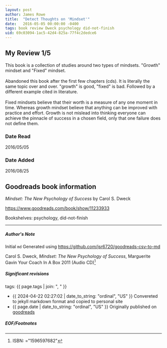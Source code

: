 ```yaml
---
layout: post
author: James Rowe
title:  "Detect Thoughts on 'Mindset'"
date:   2016-05-05 00:00:00 -0400
tags: book review Dweck psychology did-not-finish
uid: 69c03094-1ac5-42d4-825a-77f4c2dedce6
---
```


<!-- highly dependent on how you personally use jekyll templates, and how you want this to show up -->
<!-- escape any jekyll keys with double brackets -->

## My Review 1/5

This book is a collection of studies around two types of mindsets. "Growth" mindset and "Fixed" mindset. <br/><br/>Abandoned this book after the first few chapters (cds). It is literally the same topic over and over. "growth" is good, "fixed" is bad. Followed by a different example cited in literature.<br/><br/>Fixed mindsets believe that their worth is a measure of any one moment in time. Whereas growth mindset believe that anything can be improved with practice and effort. Growth is not mislead into thinking everyone can achieve the pinnacle of success in a chosen field, only that one failure does not define them.

### Date Read
2016/05/05

### Date Added
2016/08/25

## Goodreads book information

*Mindset: The New Psychology of Success* by Carol S. Dweck

https://www.goodreads.com/book/show/11233933

Bookshelves: psychology, did-not-finish

---

##### Author's Note

Initial `md` Generated using https://github.com/jsr6720/goodreads-csv-to-md

Carol S. Dweck, *Mindset: The New Psychology of Success*, Marguerite Gavin Your Coach In A Box 2011 (Audio CD)[^1]

##### Significant revisions

tags: {{ page.tags | join: ", " }} <!-- todo move this somewhere -->

- {{ 2024-04-22 02:27:02 | date_to_string: "ordinal", "US" }} Convereted to jekyll markdown format and copied to personal site
- {{ page.date | date_to_string: "ordinal", "US" }} Originally published on [goodreads](https://www.goodreads.com)

##### EOF/Footnotes

[^1]: ISBN: ="1596597682"